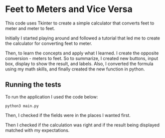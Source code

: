 # Feet to Meters and Vice Versa

This code uses Tkinter to create a simple calculator that converts feet to meter and meter to feet. 

Initially I started playing around and followed a tutorial that led me to create the calculator for converting feet to meter. 

Then, to learn the concepts and apply what I learned. I create the opposite conversion - meters to feet. So to summarize, I created new buttons, input box, display to show the result, and labels. Also, I converted the formula using my math skills, and finally created the new function in python.

## Running the tests

To run the application I used the code below:

`python3 main.py`

Then, I checked if the fields were in the places I wanted first. 

Then I checked if the calculation was right and if the result being displayed matched with my expectations.